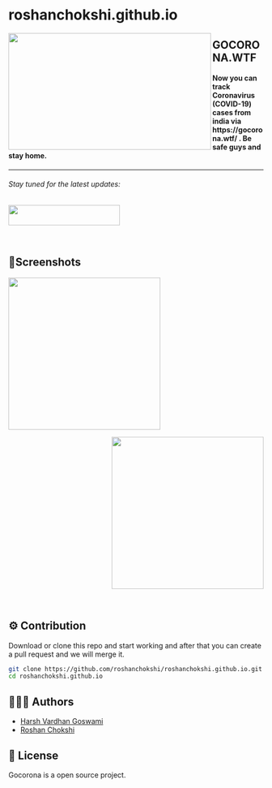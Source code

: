 # roshanchokshi.github.io

<a href="https://github.com/roshanchokshi/roshanchokshi.github.io">
<img align="left" src="https://raw.githubusercontent.com/roshanchokshi/roshanchokshi.github.io/master/heart1.png" width="400" height="230" /></a>

<p><h2 align="left">GOCORONA.WTF</h2></p>

<h4>
Now you can track Coronavirus (COVID-19) cases from india via <a>https://gocorona.wtf/</a> .
Be safe guys and stay home.</h4>


___


<p><h6>Stay tuned for the latest updates:</h6>
<a href="https://github.com/roshanchokshi/roshanchokshi.github.io" >
<img src="https://raw.githubusercontent.com/roshanchokshi/roshanchokshi.github.io/master/heart1.png" width="220" height="40"></a></p>

</br>

## 📱Screenshots
<p align="left">
<img src="https://raw.githubusercontent.com/roshanchokshi/roshanchokshi.github.io/master/Screenshot_20200327_164034.png" width="300"/>
</p>
<p align="right">
<img src="https://raw.githubusercontent.com/roshanchokshi/roshanchokshi.github.io/master/Screenshot_20200327_172345.png" width="300"/>
</p>
<br>

## ⚙️ Contribution

Download or clone this repo and start working and after that you can create a pull request and we will merge it.

```bash
git clone https://github.com/roshanchokshi/roshanchokshi.github.io.git
cd roshanchokshi.github.io
```

## 🙍🏻‍♂️ Authors

* [Harsh Vardhan Goswami](http://github.com/theuitown/)
* [Roshan Chokshi](https://github.com/chokshiroshan/)

## 📄 License

Gocorona is a open source project.
